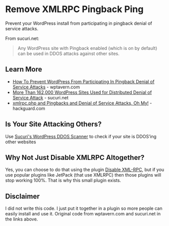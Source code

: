 Remove XMLRPC Pingback Ping
===========================

Prevent your WordPress install from participating in pingback denial of service attacks. 

From sucuri.net:

> Any WordPress site with Pingback enabled (which is on by default) can be used in DDOS attacks against other sites.

Learn More
----------

* [How To Prevent WordPress From Participating In Pingback Denial of Service Attacks](http://wptavern.com/how-to-prevent-wordpress-from-participating-in-pingback-denial-of-service-attacks) - wptavern.com
* [More Than 162,000 WordPress Sites Used for Distributed Denial of Service Attack](http://blog.sucuri.net/2014/03/more-than-162000-wordpress-sites-used-for-distributed-denial-of-service-attack.html) - sucuri.net
* [xmlrpc.php and Pingbacks and Denial of Service Attacks, Oh My!](http://hackguard.com/xmlrpc-php-ping-backs-hackers-denial-service-attacks) - hackguard.com

Is Your Site Attacking Others?
------------------------------

Use [Sucuri's WordPress DDOS Scanner](http://labs.sucuri.net/?is-my-wordpress-ddosing) to check if your site is DDOS’ing other websites

Why Not Just Disable XMLRPC Altogether?
---------------------------------------

Yes, you can choose to do that using the plugin [Disable XML-RPC](http://wordpress.org/plugins/disable-xml-rpc/), but if you use popular plugins like JetPack (that use XMLRPC) then those plugins will stop working 100%. That is why this small plugin exists.

Disclaimer
----------

I did not write this code. I just put it together in a plugin so more people can easily install and use it. Original code from wptavern.com and sucuri.net in the links above.